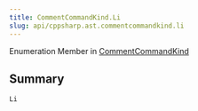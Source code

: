```yaml
---
title: CommentCommandKind.Li
slug: api/cppsharp.ast.commentcommandkind.li
---
```

Enumeration Member in [CommentCommandKind](/api/cppsharp/ast/commentcommandkind)

## Summary



```csharp
Li
```

